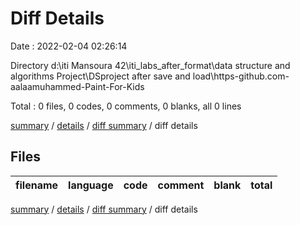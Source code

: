 # Diff Details

Date : 2022-02-04 02:26:14

Directory d:\iti Mansoura 42\iti_labs_after_format\data structure and algorithms Project\DSproject after save and load\https-github.com-aalaamuhammed-Paint-For-Kids

Total : 0 files,  0 codes, 0 comments, 0 blanks, all 0 lines

[summary](results.md) / [details](details.md) / [diff summary](diff.md) / diff details

## Files
| filename | language | code | comment | blank | total |
| :--- | :--- | ---: | ---: | ---: | ---: |

[summary](results.md) / [details](details.md) / [diff summary](diff.md) / diff details